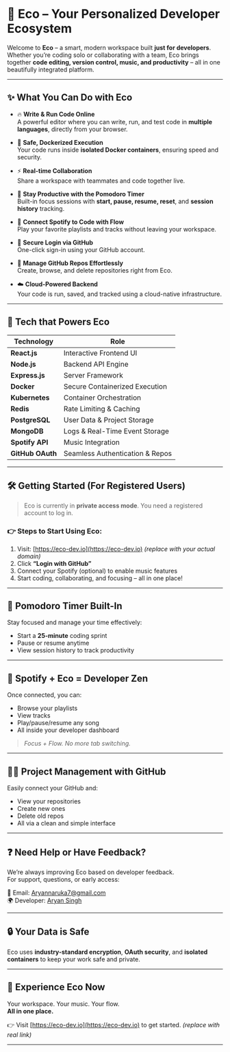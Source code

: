 # 🌿 **Eco – Your Personalized Developer Ecosystem**

Welcome to **Eco** – a smart, modern workspace built **just for developers**. Whether you’re coding solo or collaborating with a team, Eco brings together **code editing, version control, music, and productivity** – all in one beautifully integrated platform.

---

## ✨ **What You Can Do with Eco**

- 🔥 **Write & Run Code Online**  
  A powerful editor where you can write, run, and test code in **multiple languages**, directly from your browser.

- 🐳 **Safe, Dockerized Execution**  
  Your code runs inside **isolated Docker containers**, ensuring speed and security.

- ⚡ **Real-time Collaboration**  
  Share a workspace with teammates and code together live.

- 🧠 **Stay Productive with the Pomodoro Timer**  
  Built-in focus sessions with **start, pause, resume, reset**, and **session history** tracking.

- 🎵 **Connect Spotify to Code with Flow**  
  Play your favorite playlists and tracks without leaving your workspace.

- 🔐 **Secure Login via GitHub**  
  One-click sign-in using your GitHub account.

- 📂 **Manage GitHub Repos Effortlessly**  
  Create, browse, and delete repositories right from Eco.

- ☁️ **Cloud-Powered Backend**  
  Your code is run, saved, and tracked using a cloud-native infrastructure.

---

## 🚀 **Tech that Powers Eco**

| Technology     | Role                              |
|----------------|-----------------------------------|
| **React.js**   | Interactive Frontend UI           |
| **Node.js**    | Backend API Engine                |
| **Express.js** | Server Framework                  |
| **Docker**     | Secure Containerized Execution    |
| **Kubernetes** | Container Orchestration           |
| **Redis**      | Rate Limiting & Caching           |
| **PostgreSQL** | User Data & Project Storage       |
| **MongoDB**    | Logs & Real-Time Event Storage    |
| **Spotify API**| Music Integration                 |
| **GitHub OAuth**| Seamless Authentication & Repos  |

---

## 🛠️ **Getting Started (For Registered Users)**

> Eco is currently in **private access mode**. You need a registered account to log in.

### 👉 Steps to Start Using Eco:

1. Visit: [https://eco-dev.io](https://eco-dev.io) *(replace with your actual domain)*
2. Click **“Login with GitHub”**
3. Connect your Spotify (optional) to enable music features
4. Start coding, collaborating, and focusing – all in one place!

---

## 🎯 **Pomodoro Timer Built-In**

Stay focused and manage your time effectively:

- Start a **25-minute** coding sprint
- Pause or resume anytime
- View session history to track productivity

---

## 🎵 **Spotify + Eco = Developer Zen**

Once connected, you can:

- Browse your playlists  
- View tracks  
- Play/pause/resume any song  
- All inside your developer dashboard

> *Focus + Flow. No more tab switching.*

---

## 🧑‍💻 **Project Management with GitHub**

Easily connect your GitHub and:

- View your repositories  
- Create new ones  
- Delete old repos  
- All via a clean and simple interface

---

## ❓ **Need Help or Have Feedback?**

We’re always improving Eco based on developer feedback.  
For support, questions, or early access:

📧 Email: [Aryannaruka7@gmail.com](mailto:Aryannaruka7@gmail.com)  
🌍 Developer: [Aryan Singh](https://github.com/Aryan681)

---

## 🔒 **Your Data is Safe**

Eco uses **industry-standard encryption**, **OAuth security**, and **isolated containers** to keep your work safe and private.

---

## 🚀 **Experience Eco Now**

Your workspace. Your music. Your flow.  
**All in one place.**

👉 Visit [https://eco-dev.io](https://eco-dev.io) to get started. *(replace with real link)*

---
